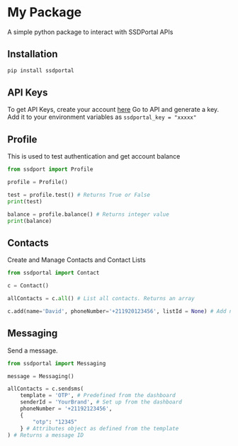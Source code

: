 # My Package

A simple python package to interact with SSDPortal APIs

## Installation

```bash
pip install ssdportal
```
## API Keys
To get API Keys, create your account [here](https://ssdportal.com)
Go to API and generate a key.
Add it to your environment variables as `ssdportal_key = "xxxxx"`

## Profile
This is used to test authentication and get account balance
```python
from ssdport import Profile

profile = Profile()

test = profile.test() # Returns True or False
print(test)

balance = profile.balance() # Returns integer value
print(balance)
```

## Contacts
Create and Manage Contacts and Contact Lists
```python
from ssdportal import Contact

c = Contact()

allContacts = c.all() # List all contacts. Returns an array

c.add(name='David', phoneNumber='+211920123456', listId = None) # Add new contact
```
## Messaging
Send a message.

```python
from ssdportal import Messaging

message = Messaging()

allContacts = c.sendsms(
    template = 'OTP', # Predefined from the dashboard
    senderId = 'YourBrand', # Set up from the dashboard
    phoneNumber = '+21192123456',
    {
        "otp": "12345"
    } # Attributes object as defined from the template
) # Returns a message ID
```